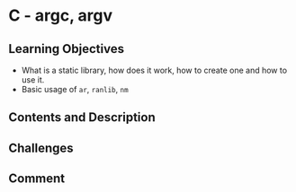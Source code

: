 # C - argc, argv

## Learning Objectives
- What is a static library, how does it work, how to create one and how to use
it.
- Basic usage of `ar`, `ranlib`, `nm`
## Contents and Description

## Challenges

## Comment

